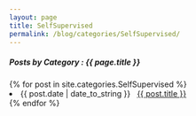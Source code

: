 ```yaml
---
layout: page
title: SelfSupervised
permalink: /blog/categories/SelfSupervised/
---
```


<h5> Posts by Category : {{ page.title }} </h5>

<div class="card">
{% for post in site.categories.SelfSupervised %}
 <li class="category-posts"><span>{{ post.date | date_to_string }}</span> &nbsp; <a href="{{ post.url }}">{{ post.title }}</a></li>
{% endfor %}
</div>
